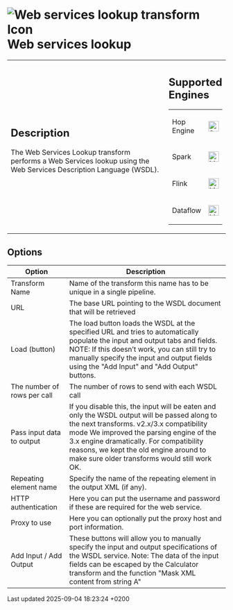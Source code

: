 <div id="header">

# <span class="image image-doc-icon">![Web services lookup transform Icon](../assets/images/transforms/icons/webservice.svg)</span> Web services lookup

</div>

<div id="content">

<div id="preamble">

<div class="sectionbody">

<table>
<colgroup>
<col style="width: 75%" />
<col style="width: 25%" />
</colgroup>
<tbody>
<tr class="odd">
<td><div class="content">
<div class="sect1">
<h2 id="_description">Description</h2>
<div class="sectionbody">
<div class="paragraph">
<p>The Web Services Lookup transform performs a Web Services lookup using the Web Services Description Language (WSDL).</p>
</div>
</div>
</div>
</div></td>
<td><div class="content">
<div class="sect1">
<h2 id="_supported_engines">Supported Engines</h2>
<div class="sectionbody">
<table>
<tbody>
<tr class="odd">
<td><p>Hop Engine</p></td>
<td><div class="content">
<div class="paragraph">
<p><span class="image"><img src="../assets/images/check_mark.svg" alt="Supported" width="24" /></span></p>
</div>
</div></td>
</tr>
<tr class="even">
<td><p>Spark</p></td>
<td><div class="content">
<div class="paragraph">
<p><span class="image"><img src="../assets/images/question_mark.svg" alt="Maybe Supported" width="24" /></span></p>
</div>
</div></td>
</tr>
<tr class="odd">
<td><p>Flink</p></td>
<td><div class="content">
<div class="paragraph">
<p><span class="image"><img src="../assets/images/question_mark.svg" alt="Maybe Supported" width="24" /></span></p>
</div>
</div></td>
</tr>
<tr class="even">
<td><p>Dataflow</p></td>
<td><div class="content">
<div class="paragraph">
<p><span class="image"><img src="../assets/images/question_mark.svg" alt="Maybe Supported" width="24" /></span></p>
</div>
</div></td>
</tr>
</tbody>
</table>
</div>
</div>
</div></td>
</tr>
</tbody>
</table>

</div>

</div>

<div class="sect1">

## Options

<div class="sectionbody">

| Option                      | Description                                                                                                                                                                                                                                                                                                               |
| --------------------------- | ------------------------------------------------------------------------------------------------------------------------------------------------------------------------------------------------------------------------------------------------------------------------------------------------------------------------- |
| Transform Name              | Name of the transform this name has to be unique in a single pipeline.                                                                                                                                                                                                                                                    |
| URL                         | The base URL pointing to the WSDL document that will be retrieved                                                                                                                                                                                                                                                         |
| Load (button)               | The load button loads the WSDL at the specified URL and tries to automatically populate the input and output tabs and fields. NOTE: If this doesn’t work, you can still try to manually specify the input and output fields using the "Add Input" and "Add Output" buttons.                                               |
| The number of rows per call | The number of rows to send with each WSDL call                                                                                                                                                                                                                                                                            |
| Pass input data to output   | If you disable this, the input will be eaten and only the WSDL output will be passed along to the next transforms. v2.x/3.x compatibility mode We improved the parsing engine of the 3.x engine dramatically. For compatibility reasons, we kept the old engine around to make sure older transforms would still work OK. |
| Repeating element name      | Specify the name of the repeating element in the output XML (if any).                                                                                                                                                                                                                                                     |
| HTTP authentication         | Here you can put the username and password if these are required for the web service.                                                                                                                                                                                                                                     |
| Proxy to use                | Here you can optionally put the proxy host and port information.                                                                                                                                                                                                                                                          |
| Add Input / Add Output      | These buttons will allow you to manually specify the input and output specifications of the WSDL service. Note: The data of the input fields can be escaped by the Calculator transform and the function "Mask XML content from string A"                                                                                 |

</div>

</div>

</div>

<div id="footer">

<div id="footer-text">

Last updated 2025-09-04 18:23:24 +0200

</div>

</div>
